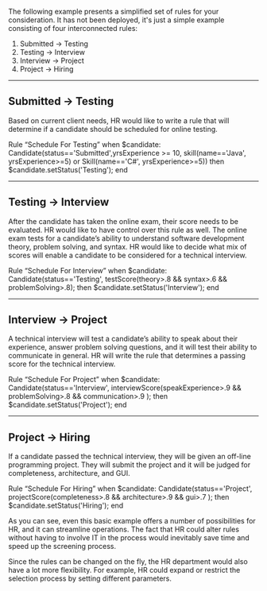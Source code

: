 The following example presents a simplified set of rules for your consideration.
It has not been deployed, it's just a simple example consisting of four interconnected rules:

1. Submitted -> Testing
2. Testing -> Interview
3. Interview -> Project
4. Project -> Hiring

-------------------------------
Submitted -> Testing
-------------------------------
Based on current client needs, HR would like to write a rule that will determine if a candidate should be scheduled for online testing.

Rule “Schedule For Testing”
when
	$candidate: Candidate(status=='Submitted',yrsExperience >= 10, 
		skill(name=='Java', yrsExperience>=5) or Skill(name=='C#', yrsExperience>=5))
then
	$candidate.setStatus('Testing');
end


-------------------------------
Testing -> Interview
-------------------------------
After the candidate has taken the online exam, their score needs to be evaluated. HR would like to have control over this rule as well. 
The online exam tests for a candidate’s ability to understand software development theory, problem solving, and syntax. 
HR would like to decide what mix of scores will enable a candidate to be considered for a technical interview.

Rule “Schedule For Interview”
when
	$candidate: Candidate(status=='Testing', testScore(theory>.8 && syntax>.6 && problemSolving>.8);
then
	$candidate.setStatus('Interview');
end


-------------------------------
Interview -> Project
-------------------------------
A technical interview will test a candidate’s ability to speak about their experience, answer problem solving questions, 
and it will test their ability to communicate in general. HR will write the rule that determines a passing score for the technical interview.

Rule “Schedule For Project”
when
	$candidate: Candidate(status=='Interview', 	interviewScore(speakExperience>.9 && problemSolving>.8 && communication>.9 );
then
	$candidate.setStatus('Project');
end


-------------------------------
Project -> Hiring
-------------------------------
If a candidate passed the technical interview, they will be given an off-line programming project. 
They will submit the project and it will be judged for completeness, architecture, and GUI.

Rule “Schedule For Hiring”
when
	$candidate: Candidate(status=='Project', projectScore(completeness>.8 && architecture>.9 && gui>.7 );
then
	$candidate.setStatus('Hiring');
end

As you can see, even this basic example offers a number of possibilities for HR, and it can streamline operations.
The fact that HR could alter rules without having to involve IT in the process would inevitably save time and speed up the screening process.

Since the rules can be changed on the fly, the HR department would also have a lot more flexibility. For example, HR could expand or restrict the selection process by setting different parameters.